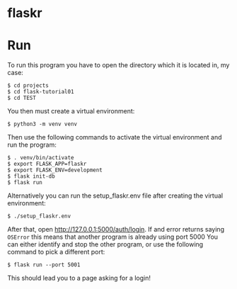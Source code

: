 # flaskr

# Run
To run this program you have to open the directory which it is located in, my case:
```
$ cd projects
$ cd flask-tutorial01
$ cd TEST
```
You then must create a virtual environment:
```
$ python3 -m venv venv

```
Then use the following commands to activate the virtual environment and run the program:
```
$ . venv/bin/activate
$ export FLASK_APP=flaskr
$ export FLASK_ENV=development
$ flask init-db
$ flask run
```

Alternatively you can run the setup_flaskr.env file after creating the virtual environment:
```
$ ./setup_flaskr.env
```

After that, open http://127.0.0.1:5000/auth/login.
If and error returns saying ```OSError``` this means that another program is already using port 5000
You can either identify and stop the other program, or use the following command to pick a different port:
```
$ flask run --port 5001
```

This should lead you to a page asking for a login!

